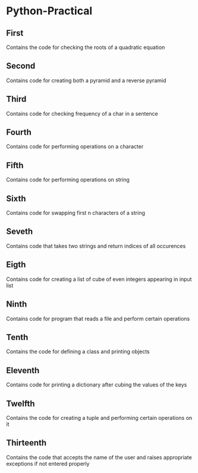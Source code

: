 # Python-Practical

## First
Contains the code for checking the roots of a quadratic equation

## Second
Contains code for creating both a pyramid and a reverse pyramid

## Third
Contains code for checking frequency of a char in a sentence

## Fourth
Contains code for performing operations on a character

## Fifth
Contains code for performing operations on string

## Sixth
Contains code for swapping first n characters of a string

## Seveth
Contains code that takes two strings and return indices of all occurences

## Eigth
Contains code for creating a list of cube of even integers appearing in input list

## Ninth
Contains code for program that reads a file and perform certain operations

## Tenth
Contains the code for defining a class and printing objects

## Eleventh
Contains code for printing a dictionary after cubing the values of the keys

## Twelfth
Contains the code for creating a tuple and performing certain operations on it

## Thirteenth
Contains the code that accepts the name of the user and raises appropriate exceptions if not entered properly